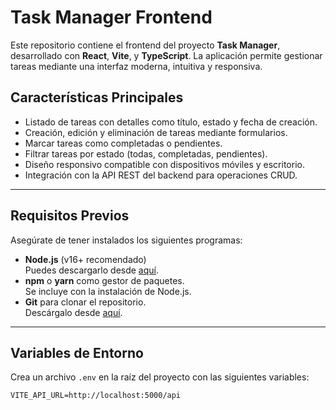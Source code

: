# Task Manager Frontend

Este repositorio contiene el frontend del proyecto **Task Manager**, desarrollado con **React**, **Vite**, y **TypeScript**. La aplicación permite gestionar tareas mediante una interfaz moderna, intuitiva y responsiva.

## Características Principales

- Listado de tareas con detalles como título, estado y fecha de creación.
- Creación, edición y eliminación de tareas mediante formularios.
- Marcar tareas como completadas o pendientes.
- Filtrar tareas por estado (todas, completadas, pendientes).
- Diseño responsivo compatible con dispositivos móviles y escritorio.
- Integración con la API REST del backend para operaciones CRUD.

---

## Requisitos Previos

Asegúrate de tener instalados los siguientes programas:

- **Node.js** (v16+ recomendado)  
  Puedes descargarlo desde [aquí](https://nodejs.org/).
- **npm** o **yarn** como gestor de paquetes.  
  Se incluye con la instalación de Node.js.
- **Git** para clonar el repositorio.  
  Descárgalo desde [aquí](https://git-scm.com/).

---

## Variables de Entorno

Crea un archivo `.env` en la raíz del proyecto con las siguientes variables:  

```env
VITE_API_URL=http://localhost:5000/api
```

